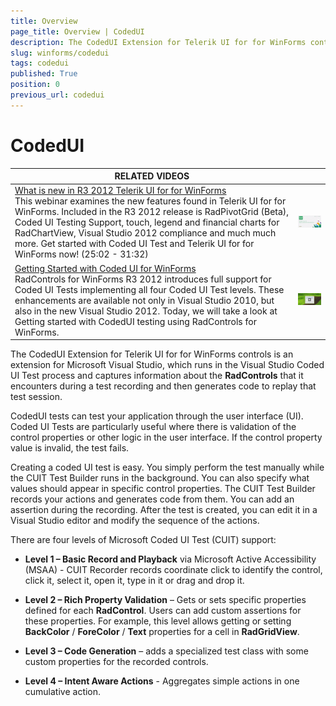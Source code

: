 ```yaml
---
title: Overview
page_title: Overview | CodedUI
description: The CodedUI Extension for Telerik UI for for WinForms controls is an extension for Microsoft Visual Studio, which runs in the Visual Studio Coded UI Test process and captures information about the Rad Controls that it encounters during a test recording and then generates code to replay that test session.
slug: winforms/codedui
tags: codedui
published: True
position: 0
previous_url: codedui
---
```


# CodedUI

| RELATED VIDEOS |  |
| ------ | ------ |
|[What is new in R3 2012 Telerik UI for for WinForms](http://www.telerik.com/videos/winforms/what-is-new-in-q3-2012-radcontrols-for-winforms)<br>This webinar examines the new features found in Telerik UI for for WinForms. Included in the R3 2012 release is RadPivotGrid (Beta), Coded UI Testing Support, touch, legend and financial charts for RadChartView, Visual Studio 2012 compliance and much much more. Get started with Coded UI Test and Telerik UI for for WinForms now! (25:02 - 31:32)|![webinar R3 2012](images/webinarQ32012.png)|
|[Getting Started with Coded UI for WinForms](http://tv.telerik.com/watch/radcontrols-for-winforms/getting-started-with-coded-ui-for-winforms)<br>RadControls for WinForms R3 2012 introduces full support for Coded UI Tests implementing all four Coded UI Test levels. These enhancements are available not only in Visual Studio 2010, but also in the new Visual Studio 2012. Today, we will take a look at Getting started with CodedUI testing using RadControls for WinForms.|![codedui 001](images/codedui001.png)|

The CodedUI Extension for Telerik UI for for WinForms controls is an extension for Microsoft Visual Studio, which runs in the Visual Studio Coded UI Test process and captures information about the **RadControls** that it encounters during a test recording and then generates code to replay that test session.
        
CodedUI tests can test your application through the user interface (UI). Coded UI Tests are particularly useful where there is validation of the control properties or other logic in the user interface. If the control property value is invalid, the test fails.

Creating a coded UI test is easy. You simply perform the test manually while the CUIT Test Builder runs in the background. You can also specify what values should appear in specific control properties. The CUIT Test Builder records your actions and generates code from them. You can add an assertion during the recording. After the test is created, you can edit it in a Visual Studio editor and modify the sequence of the actions.

There are four levels of Microsoft Coded UI Test (CUIT) support:

* __Level 1 – Basic Record and Playback__ via Microsoft Active Accessibility (MSAA) - CUIT Recorder records coordinate click to identify the control, click it, select it, open it, type in it or drag and drop it.

* __Level 2 – Rich Property Validation__ – Gets or sets specific properties defined for each **RadControl**. Users can add custom assertions for these properties. For example, this level allows getting or setting **BackColor** / **ForeColor** / **Text** properties for a cell in **RadGridView**.

* __Level 3 – Code Generation__ – adds a specialized test class with some custom properties for the recorded controls.

* __Level 4 – Intent Aware Actions__ -  Aggregates simple actions in one cumulative action.
